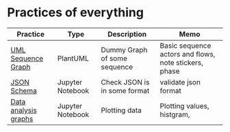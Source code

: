 # Practices of everything

| Practice                                                                                                                      | Type             | Description                  | Memo                                                  |
| ----------------------------------------------------------------------------------------------------------------------------- | ---------------- | ---------------------------- | ----------------------------------------------------- |
| [UML Sequence Graph](https://github.com/jinyongnan810/variaty-practices/tree/main/plantuml-practices/sequence.plantuml)       | PlantUML         | Dummy Graph of some sequence | Basic sequence actors and flows, note stickers, phase |
| [JSON Schema](https://github.com/jinyongnan810/variaty-practices/tree/main/json-schema-practices/json_schema_practices.ipynb) | Jupyter Notebook | Check JSON is in some format | validate json format                                  |
| [Data analysis graphs](https://github.com/jinyongnan810/variaty-practices/tree/main/graph-practices)                          | Jupyter Notebook | Plotting data                | Plotting values, histgram,                            |

